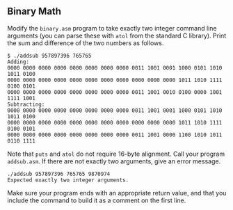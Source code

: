 ## Binary Math

Modify the `binary.asm` program to take exactly two integer command line arguments (you can parse these with `atol` from the standard C library). Print the sum and difference of the two numbers as follows.

```
$ ./addsub 957897396 765765
Adding:
0000 0000 0000 0000 0000 0000 0000 0000 0011 1001 0001 1000 0101 1010 1011 0100
0000 0000 0000 0000 0000 0000 0000 0000 0000 0000 0000 1011 1010 1111 0100 0101
0000 0000 0000 0000 0000 0000 0000 0000 0011 1001 0010 0100 0000 1001 1111 1001
Subtracting:
0000 0000 0000 0000 0000 0000 0000 0000 0011 1001 0001 1000 0101 1010 1011 0100
0000 0000 0000 0000 0000 0000 0000 0000 0000 0000 0000 1011 1010 1111 0100 0101
0000 0000 0000 0000 0000 0000 0000 0000 0011 1001 0000 1100 1010 1011 0110 1111
```

Note that `puts` and `atol` do not require 16-byte alignment. Call your program `addsub.asm`. If there are not exactly two arguments, give an error message.

```
./addsub 957897396 765765 9870974
Expected exactly two integer arguments.
```

Make sure your program ends with an appropriate return value, and that you include the command to build it as a comment on the first line.

